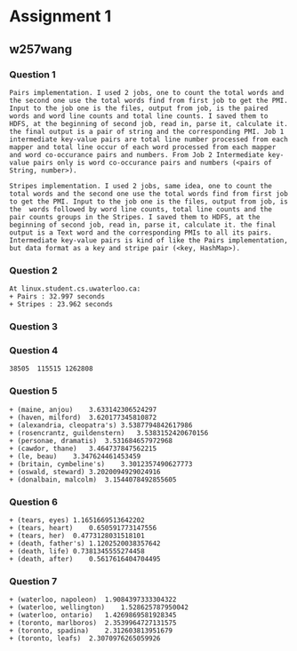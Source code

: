 # Assignment 1

## w257wang

### Question 1

	Pairs implementation. I used 2 jobs, one to count the total words and the second one use the total words find from first job to get the PMI. Input to the job one is the files, output from job, is the paired words and word line counts and total line counts. I saved them to HDFS, at the beginning of second job, read in, parse it, calculate it. the final output is a pair of string and the corresponding PMI. Job 1 intermediate key-value pairs are total line number processed from each mapper and total line occur of each word processed from each mapper and word co-occurance pairs and numbers. From Job 2 Intermediate key-value pairs only is word co-occurance pairs and numbers (<pairs of String, number>).

	Stripes implementation. I used 2 jobs, same idea, one to count the total words and the second one use the total words find from first job to get the PMI. Input to the job one is the files, output from job, is the  words followed by word line counts, total line counts and the pair counts groups in the Stripes. I saved them to HDFS, at the beginning of second job, read in, parse it, calculate it. the final output is a Text word and the corresponding PMIs to all its pairs. Intermediate key-value pairs is kind of like the Pairs implementation, but data format as a key and stripe pair (<key, HashMap>).

### Question 2
	
	At linux.student.cs.uwaterloo.ca:
	+ Pairs : 32.997 seconds
	+ Stripes : 23.962 seconds

### Question 3

### Question 4
	
	38505  115515 1262808

### Question 5

	+ (maine, anjou)	3.633142306524297
	+ (haven, milford)	3.620177345810872
	+ (alexandria, cleopatra's)	3.5387794842617986
	+ (rosencrantz, guildenstern)	3.5383152420670156
	+ (personae, dramatis)	3.531684657972968
	+ (cawdor, thane)	3.464737847562215
	+ (le, beau)	3.347624461453459
	+ (britain, cymbeline's)	3.3012357490627773
	+ (oswald, steward)	3.2020094929024916
	+ (donalbain, malcolm)	3.1544078492855605

### Question 6

	+ (tears, eyes)	1.1651669513642202
	+ (tears, heart)	0.650591773147556
	+ (tears, her)	0.4773128031518101
	+ (death, father's)	1.1202520038357642
	+ (death, life)	0.7381345555274458
	+ (death, after)	0.5617616404704495

### Question 7
	+ (waterloo, napoleon)	1.9084397333304322
	+ (waterloo, wellington)	1.528625787950042
	+ (waterloo, ontario)	1.4269869581928345
	+ (toronto, marlboros)	2.3539964727131575
	+ (toronto, spadina)	2.312603813951679
	+ (toronto, leafs)	2.3070976265059926
